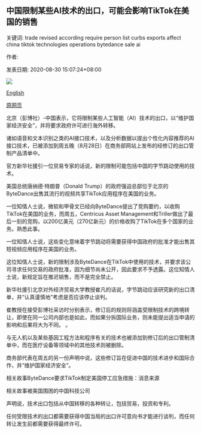 ## 中国限制某些AI技术的出口，可能会影响TikTok在美国的销售

关键词: trade revised according require person list curbs exports affect china tiktok technologies operations bytedance sale ai

作者: 

发表日期: 2020-08-30 15:07:24+08:00

![](https://www.straitstimes.com/sites/default/files/styles/x_large/public/articles/2020/08/30/yq-bytedance-30082024.jpg?itok=-Vkx70vO)

[English](China%20curbs%20exports%20of%20some%20AI%20technologies%2C%20could%20affect%20TikTok%20sale%20in%20US.md)

[原网页](https://www.straitstimes.com/asia/east-asia/china-curbs-exports-of-some-ai-technologies)

北京（彭博社）-中国表示，它将限制某些人工智能（AI）技术的出口，以“维护国家经济安全”，并将要求政府许可进行海外转移。

诸如语音和文本识别之类的AI接口技术，以及分析数据以提出个性化内容推荐的AI接口技术，已被添加到周五晚（8月28日）在商务部网站上发布的经修订的出口管制产品清单中。

官方新华社援引一位贸易专家的话说，新的限制可能包括中国的字节跳动使用的技术。

美国总统唐纳德·特朗普（Donald Trump）的政府强迫总部位于北京的ByteDance出售其流行的视频共享TikTok应用程序在美国的业务。

一位知情人士说，微软和甲骨文已经向ByteDance提出了竞购要约，以收购TikTok在美国的业务，而周五，Centricus Asset Management和Triller做出了最后一刻的竞购，以200亿美元（270亿新元）的价格收购了TikTok在多个国家的业务。熟悉此事。

一位知情人士说，这些变化意味着字节跳动将需要获得中国政府的批准才能出售其短视频应用程序在美国的业务。

这位知情人士说，新的限制涉及ByteDance在TikTok中使用的技术，并要求该公司寻求任何交易的政府批准，因为细节尚未公开，因此要求不予透露。这位知情人士说，新规定旨在推迟销售，而不是完全禁止。

新华社援引北京对外经济贸易大学教授崔凡的话说，字节跳动应该研究新的出口清单，并“认真谨慎地”考虑是否应该停止谈判。

崔教授在接受彭博社采访时分别表示，修订后的规则将涵盖受限制技术的跨境转让，即使在同一公司内部也是如此，而如果分拆国际业务，则未能提出适当申请的影响和后果将大为不同。 。

与无人机以及某些基因工程方法和程序有关的技术也被添加到修订后的出口管制清单中，而在医疗设备等领域中的其他技术则被删除。

商务部代表在周五的另一份声明中说，这些修订旨在促进中国的技术进步和国际合作，并“维护国家经济安全”。

相关故事ByteDance要求TikTok制定美国停工应急措施：消息来源

相关故事被美国围困的中国科技公司

声明说，技术出口包括从中国转移的各种转让，包括贸易，投资和专利。

任何受限技术的出口都需要获得中国当局的出口许可意向书才能进行谈判，而任何转让发生前都需要获得最终许可。